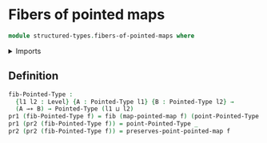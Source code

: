 # Fibers of pointed maps

```agda
module structured-types.fibers-of-pointed-maps where
```

<details><summary>Imports</summary>

```agda
open import foundation.dependent-pair-types
open import foundation.fibers-of-maps
open import foundation.universe-levels

open import structured-types.pointed-maps
open import structured-types.pointed-types
```

</details>

## Definition

```agda
fib-Pointed-Type :
  {l1 l2 : Level} {A : Pointed-Type l1} {B : Pointed-Type l2} →
  (A →∗ B) → Pointed-Type (l1 ⊔ l2)
pr1 (fib-Pointed-Type f) = fib (map-pointed-map f) (point-Pointed-Type _)
pr1 (pr2 (fib-Pointed-Type f)) = point-Pointed-Type _
pr2 (pr2 (fib-Pointed-Type f)) = preserves-point-pointed-map f
```
